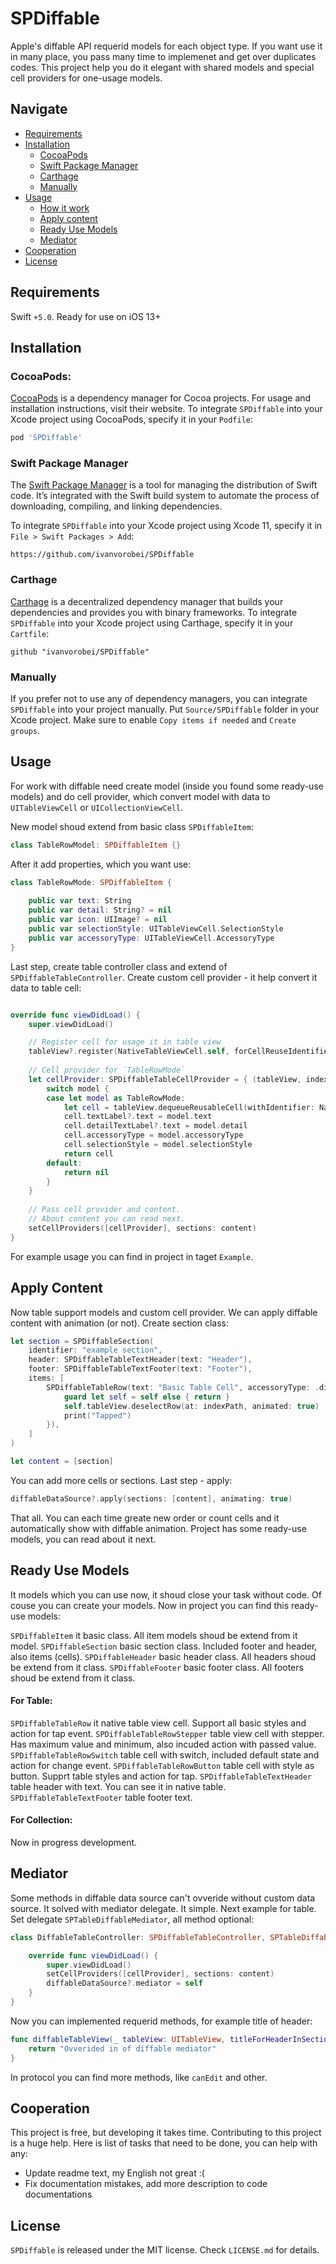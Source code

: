 # SPDiffable

Apple's diffable API requerid models for each object type. If you want use it in many place, you pass many time to implemenet and get over duplicates codes. This project help you do it elegant with shared models and  special cell providers for one-usage models.

## Navigate

- [Requirements](#requirements)
- [Installation](#installation)
    - [CocoaPods](#cocoapods)
    - [Swift Package Manager](#swift-package-manager)
    - [Carthage](#carthage)
    - [Manually](#manually)
- [Usage](#usage)
    - [How it work](#usage)
    - [Apply content](#apply-content)
    - [Ready Use Models](#ready-use-models)
    - [Mediator](#mediator)
- [Сooperation](#сooperation)
- [License](#license)

## Requirements

Swift `+5.0`. Ready for use on iOS 13+

## Installation

### CocoaPods:

[CocoaPods](https://cocoapods.org) is a dependency manager for Cocoa projects. For usage and installation instructions, visit their website. To integrate `SPDiffable` into your Xcode project using CocoaPods, specify it in your `Podfile`:

```ruby
pod 'SPDiffable'
```

### Swift Package Manager

The [Swift Package Manager](https://swift.org/package-manager/) is a tool for managing the distribution of Swift code. It’s integrated with the Swift build system to automate the process of downloading, compiling, and linking dependencies.

To integrate `SPDiffable` into your Xcode project using Xcode 11, specify it in `File > Swift Packages > Add`:

```ogdl
https://github.com/ivanvorobei/SPDiffable
```

### Carthage

[Carthage](https://github.com/Carthage/Carthage) is a decentralized dependency manager that builds your dependencies and provides you with binary frameworks. To integrate `SPDiffable` into your Xcode project using Carthage, specify it in your `Cartfile`:

```ogdl
github "ivanvorobei/SPDiffable"
```

### Manually

If you prefer not to use any of dependency managers, you can integrate `SPDiffable` into your project manually. Put `Source/SPDiffable` folder in your Xcode project. Make sure to enable `Copy items if needed` and `Create groups`.

## Usage

For work with diffable need create model (inside you found some ready-use models) and do cell provider, which convert model with data to `UITableViewCell` or `UICollectionViewCell`.

New model shoud extend from basic class `SPDiffableItem`:

```swift
class TableRowModel: SPDiffableItem {}
```

After it add properties, which you want use:

```swift
class TableRowMode: SPDiffableItem {
  	
  	public var text: String
    public var detail: String? = nil
    public var icon: UIImage? = nil
    public var selectionStyle: UITableViewCell.SelectionStyle
    public var accessoryType: UITableViewCell.AccessoryType
}
```

Last step, create table controller class and extend of `SPDiffableTableController`. Create custom cell provider - it help convert it data to table cell:

```swift

override func viewDidLoad() {
    super.viewDidLoad()

    // Register cell for usage it in table view
    tableView?.register(NativeTableViewCell.self, forCellReuseIdentifier: NativeTableViewCell.identifier)
  
  	// Cell provider for `TableRowMode`
  	let cellProvider: SPDiffableTableCellProvider = { (tableView, indexPath, model) -> UITableViewCell? in
        switch model {
        case let model as TableRowMode:
            let cell = tableView.dequeueReusableCell(withIdentifier: NativeTableViewCell.identifier, for: indexPath) as! NativeTableViewCell
            cell.textLabel?.text = model.text
            cell.detailTextLabel?.text = model.detail
            cell.accessoryType = model.accessoryType
            cell.selectionStyle = model.selectionStyle
            return cell
        default:
            return nil
        }
    }
  	
  	// Pass cell provider and content. 
  	// About content you can read next.
    setCellProviders([cellProvider], sections: content)
}

```

For example usage you can find in project in taget `Example`.

## Apply Content

Now table support models and custom cell provider. We can apply diffable content with animation (or not).
Create section class:

```swift
let section = SPDiffableSection(
	identifier: "example section",
    header: SPDiffableTableTextHeader(text: "Header"),
    footer: SPDiffableTableTextFooter(text: "Footer"),
    items: [
    	SPDiffableTableRow(text: "Basic Table Cell", accessoryType: .disclosureIndicator, action: { [weak self] indexPath in
            guard let self = self else { return }
            self.tableView.deselectRow(at: indexPath, animated: true)
            print("Tapped")
        }),
    ]
)

let content = [section]
```

You can add more cells or sections. Last step - apply:

```swift
diffableDataSource?.apply(sections: [content], animating: true)
```

That all. You can each time greate new order or count cells and it automatically show with diffable animation. Project has some ready-use models, you can read about it next.

## Ready Use Models

It models which you can use now, it shoud close your task without code. Of couse you can create your models.
Now in project you can find this ready-use models:

`SPDiffableItem` it basic class. All item models shoud be extend from it model.
`SPDiffableSection` basic section class. Included footer and header, also items (cells).
`SPDiffableHeader` basic header class. All headers shoud be extend from it class.
`SPDiffableFooter` basic footer class. All footers shoud be extend from it class.

#### For Table:

`SPDiffableTableRow` it native table view cell. Support all basic styles and action for tap event.
`SPDiffableTableRowStepper` table view cell with stepper. Has maximum value and minimum, also incuded action with passed value.
`SPDiffableTableRowSwitch` table cell with switch, included default state and action for change event.
`SPDiffableTableRowButton` table cell with style as button. Supprt table styles and action for tap.
`SPDiffableTableTextHeader` table header with text. You can see it in native table.
`SPDiffableTableTextFooter` table footer text.

#### For Collection:

Now in progress development.

## Mediator

Some methods in diffable data source can't ovveride without custom data source. It solved with mediator delegate. It simple. Next example for table. Set delegate `SPTableDiffableMediator`, all method optional:

```swift
class DiffableTableController: SPDiffableTableController, SPTableDiffableMediator {

	override func viewDidLoad() {
        super.viewDidLoad()
        setCellProviders([cellProvider], sections: content)
        diffableDataSource?.mediator = self
    }
}
```

Now you can implemented requerid methods, for example title of header:

```swift
func diffableTableView(_ tableView: UITableView, titleForHeaderInSection section: Int) -> String? {
	return "Ovverided in of diffable mediator"
}
```

In protocol you can find more methods, like `canEdit` and other.

## Сooperation

This project is free, but developing it takes time. Contributing to this project is a huge help. Here is list of tasks that need to be done, you can help with any:

- Update readme text, my English not great :(
- Fix documentation mistakes, add more description to code documentations

## License

`SPDiffable` is released under the MIT license. Check `LICENSE.md` for details.
